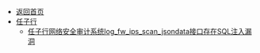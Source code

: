 - [返回首页](/)
- [任子行](任子行/)
  - [任子行网络安全审计系统log_fw_ips_scan_jsondata接口存在SQL注入漏洞](任子行/任子行网络安全审计系统log_fw_ips_scan_jsondata接口存在SQL注入漏洞.md)

